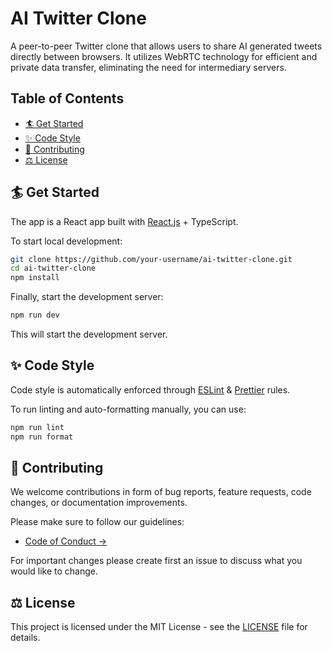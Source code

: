 # AI Twitter Clone

A peer-to-peer Twitter clone that allows users to share AI generated tweets directly between browsers. It utilizes WebRTC technology for efficient and private data transfer, eliminating the need for intermediary servers.

## Table of Contents

- [🏄 Get Started](#-get-started)
- [✨ Code Style](#-code-style)
- [💖 Contributing](#-contributing)
- [⚖️ License](#️-license)

## 🏄 Get Started

The app is a React app built with [React.js](https://reactjs.org/) + TypeScript.

To start local development:

```bash
git clone https://github.com/your-username/ai-twitter-clone.git
cd ai-twitter-clone
npm install
```

Finally, start the development server:

```bash
npm run dev
```

This will start the development server.

## ✨ Code Style

Code style is automatically enforced through [ESLint](https://eslint.org) & [Prettier](https://prettier.io) rules.

To run linting and auto-formatting manually, you can use:

```bash
npm run lint
npm run format
```

## 💖 Contributing

We welcome contributions in form of bug reports, feature requests, code changes, or documentation improvements.

Please make sure to follow our guidelines:

- [Code of Conduct →](CODE_OF_CONDUCT.md)

For important changes please create first an issue to discuss what you would like to change.

## ⚖️ License

This project is licensed under the MIT License - see the [LICENSE](LICENSE) file for details.
